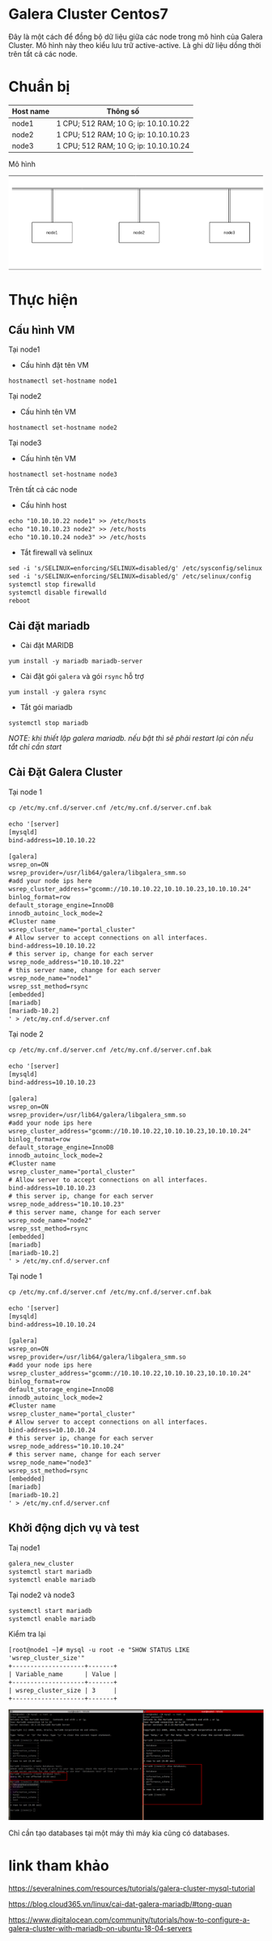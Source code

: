 # Galera Cluster Centos7
Đây là một cách để đồng bộ dữ liệu giữa các node trong mô hình của Galera Cluster. Mô hình này theo kiểu lưu trữ active-active. Là ghi dữ liệu dồng thời trên tất cả các node.

# Chuẩn bị 
| Host name | Thông số |
|----|----|
| node1 | 1 CPU; 512 RAM; 10 G; ip: 10.10.10.22 | 
| node2 | 1 CPU; 512 RAM; 10 G; ip: 10.10.10.23 |
| node3 | 1 CPU; 512 RAM; 10 G; ip: 10.10.10.24 |

Mô hình 

![](../images/galera.png)

# Thực hiện
## Cấu hình VM 
Tại node1 
- Cấu hình đặt tên VM 
```
hostnamectl set-hostname node1
```
Tại node2
- Cấu hình tên VM 
```
hostnamectl set-hostname node2
```
Tại node3
- Cấu hình tên VM 
```
hostnamectl set-hostname node3
```
Trên tất cả các node 
- Cấu hình host 
```
echo "10.10.10.22 node1" >> /etc/hosts
echo "10.10.10.23 node2" >> /etc/hosts
echo "10.10.10.24 node3" >> /etc/hosts
```
- Tắt firewall và selinux 
```
sed -i 's/SELINUX=enforcing/SELINUX=disabled/g' /etc/sysconfig/selinux
sed -i 's/SELINUX=enforcing/SELINUX=disabled/g' /etc/selinux/config
systemctl stop firewalld
systemctl disable firewalld
reboot
```
## Cài đặt mariadb 
- Cài đặt MARIDB
```
yum install -y mariadb mariadb-server
```
- Cài đặt gói `galera` và gói `rsync` hỗ trợ 
```
yum install -y galera rsync
```
- Tắt gói mariadb
```
systemctl stop mariadb
```

*NOTE: khi thiết lập galera mariadb. nếu bật thì sẽ phải restart lại còn nếu tắt chỉ cần start*

## Cài Đặt Galera Cluster 
Tại node 1
```
cp /etc/my.cnf.d/server.cnf /etc/my.cnf.d/server.cnf.bak

echo '[server]
[mysqld]
bind-address=10.10.10.22

[galera]
wsrep_on=ON
wsrep_provider=/usr/lib64/galera/libgalera_smm.so
#add your node ips here
wsrep_cluster_address="gcomm://10.10.10.22,10.10.10.23,10.10.10.24"
binlog_format=row
default_storage_engine=InnoDB
innodb_autoinc_lock_mode=2
#Cluster name
wsrep_cluster_name="portal_cluster"
# Allow server to accept connections on all interfaces.
bind-address=10.10.10.22
# this server ip, change for each server
wsrep_node_address="10.10.10.22"
# this server name, change for each server
wsrep_node_name="node1"
wsrep_sst_method=rsync
[embedded]
[mariadb]
[mariadb-10.2]
' > /etc/my.cnf.d/server.cnf
```

Tại node 2
```
cp /etc/my.cnf.d/server.cnf /etc/my.cnf.d/server.cnf.bak

echo '[server]
[mysqld]
bind-address=10.10.10.23

[galera]
wsrep_on=ON
wsrep_provider=/usr/lib64/galera/libgalera_smm.so
#add your node ips here
wsrep_cluster_address="gcomm://10.10.10.22,10.10.10.23,10.10.10.24"
binlog_format=row
default_storage_engine=InnoDB
innodb_autoinc_lock_mode=2
#Cluster name
wsrep_cluster_name="portal_cluster"
# Allow server to accept connections on all interfaces.
bind-address=10.10.10.23
# this server ip, change for each server
wsrep_node_address="10.10.10.23"
# this server name, change for each server
wsrep_node_name="node2"
wsrep_sst_method=rsync
[embedded]
[mariadb]
[mariadb-10.2]
' > /etc/my.cnf.d/server.cnf
```

Tại node 1
```
cp /etc/my.cnf.d/server.cnf /etc/my.cnf.d/server.cnf.bak

echo '[server]
[mysqld]
bind-address=10.10.10.24

[galera]
wsrep_on=ON
wsrep_provider=/usr/lib64/galera/libgalera_smm.so
#add your node ips here
wsrep_cluster_address="gcomm://10.10.10.22,10.10.10.23,10.10.10.24"
binlog_format=row
default_storage_engine=InnoDB
innodb_autoinc_lock_mode=2
#Cluster name
wsrep_cluster_name="portal_cluster"
# Allow server to accept connections on all interfaces.
bind-address=10.10.10.24
# this server ip, change for each server
wsrep_node_address="10.10.10.24"
# this server name, change for each server
wsrep_node_name="node3"
wsrep_sst_method=rsync
[embedded]
[mariadb]
[mariadb-10.2]
' > /etc/my.cnf.d/server.cnf
```

## Khởi động dịch vụ và test 
Taị node1 
```
galera_new_cluster
systemctl start mariadb
systemctl enable mariadb
```

Tại node2 và node3
```
systemctl start mariadb
systemctl enable mariadb
```

Kiểm tra lại 
```
[root@node1 ~]# mysql -u root -e "SHOW STATUS LIKE 'wsrep_cluster_size'"
+--------------------+-------+
| Variable_name      | Value |
+--------------------+-------+
| wsrep_cluster_size | 3     |
+--------------------+-------+
```

![](../images/screenshot_55.png)

Chỉ cần tạo databases tại một máy thì máy kia cũng có databases. 


# link tham khảo 
https://severalnines.com/resources/tutorials/galera-cluster-mysql-tutorial

https://blog.cloud365.vn/linux/cai-dat-galera-mariadb/#tong-quan

https://www.digitalocean.com/community/tutorials/how-to-configure-a-galera-cluster-with-mariadb-on-ubuntu-18-04-servers

